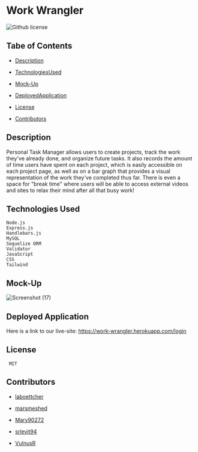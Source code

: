 # Work Wrangler
![Github license](https://img.shields.io/badge/license-MIT-blue.svg)

## Tabe of Contents

* [Description](#description)

* [TechnologiesUsed](#technologies-used)

* [Mock-Up](#mock-up)

* [DeployedApplication](#deployed-application)

* [License](#license)

* [Contributors](#contributors)

## Description

Personal Task Manager allows users to create projects, track the work they've already done, and organize future tasks. It also records the amount of time users have spent on each project, which is easily accessible on each project page, as well as on a bar graph that provides a visual representation of the work they've completed thus far. There is even a space for "break time" where users will be able to access external videos and sites to relax their mind after all that busy work!

## Technologies Used

```
Node.js
Express.js
Handlebars.js
MySQL
Sequelize ORM
Validator
JavaScript
CSS
Tailwind
```

## Mock-Up

![Screenshot (17)](https://user-images.githubusercontent.com/112605303/217065809-b3a7d268-8fd1-4f88-b4c8-bbd24e59b5d4.png)

## Deployed Application
Here is a link to our live-site:
https://work-wrangler.herokuapp.com/login


## License 

```
 MIT
```

## Contributors

* [laboettcher](https://github.com/laboettcher)

* [marsmeshed](https://github.com/marsmeshed)

* [Mary90272](https://github.com/Mary90272)

* [srlevit94](https://github.com/srlevit94)

* [VulnusR](https://github.com/VulnusR)
